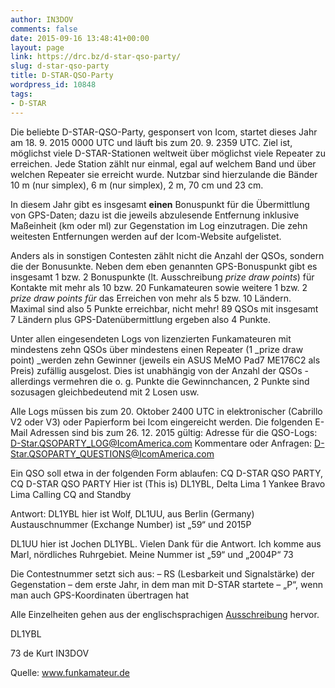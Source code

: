 ```yaml
---
author: IN3DOV
comments: false
date: 2015-09-16 13:48:41+00:00
layout: page
link: https://drc.bz/d-star-qso-party/
slug: d-star-qso-party
title: D-STAR-QSO-Party
wordpress_id: 10848
tags:
- D-STAR
---
```


Die beliebte D-STAR-QSO-Party, gesponsert von Icom, startet dieses Jahr am 18. 9. 2015 0000 UTC und läuft bis zum 20. 9. 2359 UTC. Ziel ist, möglichst viele D-STAR-Stationen weltweit über möglichst viele Repeater zu erreichen. Jede Station zählt nur einmal, egal auf welchem Band und über welchen Repeater sie erreicht wurde. Nutzbar sind hierzulande die Bänder 10 m (nur simplex), 6 m (nur simplex), 2 m, 70 cm und 23 cm.

In diesem Jahr gibt es insgesamt **einen** Bonuspunkt für die Übermittlung von GPS-Daten; dazu ist die jeweils abzulesende Entfernung inklusive Maßeinheit (km oder ml) zur Gegenstation im Log einzutragen. Die zehn weitesten Entfernungen werden auf der Icom-Website aufgelistet.

Anders als in sonstigen Contesten zählt nicht die Anzahl der QSOs, sondern die der Bonusunkte. Neben dem eben genannten GPS-Bonuspunkt gibt es insgesamt 1 bzw. 2 Bonuspunkte (lt. Ausschreibung _prize draw points_) für Kontakte mit mehr als 10 bzw. 20 Funkamateuren sowie weitere 1 bzw. 2 _prize draw points für_ das Erreichen von mehr als 5 bzw. 10 Ländern. Maximal sind also 5 Punkte erreichbar, nicht mehr! 89 QSOs mit insgesamt 7 Ländern plus GPS-Datenübermittlung ergeben also 4 Punkte.

Unter allen eingesendeten Logs von lizenzierten Funkamateuren mit mindestens zehn QSOs über mindestens einen Repeater (1 _prize draw point) _werden zehn Gewinner (jeweils ein ASUS MeMO Pad7 ME176C2 als Preis) zufällig ausgelost. Dies ist unabhängig von der Anzahl der QSOs - allerdings vermehren die o. g. Punkte die Gewinnchancen, 2 Punkte sind sozusagen gleichbedeutend mit 2 Losen usw.

Alle Logs müssen bis zum 20. Oktober 2400 UTC in elektronischer (Cabrillo V2 oder V3) oder Papierform bei Icom eingereicht werden. Die folgenden E-Mail Adressen sind bis zum 26. 12. 2015 gültig:
Adresse für die QSO-Logs: [D-Star.QSOPARTY_LOG@IcomAmerica.com](mailto:D-Star.QSOPARTY_LOG@IcomAmerica.com)
Kommentare oder Anfragen: [D-Star.QSOPARTY_QUESTIONS@IcomAmerica.com](mailto:D-Star.QSOPARTY_QUESTIONS@IcomAmerica.com)

Ein QSO soll etwa in der folgenden Form ablaufen:
CQ D-STAR QSO PARTY, CQ D-STAR QSO PARTY
Hier ist (This is) DL1YBL, Delta Lima 1 Yankee Bravo Lima Calling CQ and Standby

Antwort:
DL1YBL hier ist Wolf, DL1UU, aus Berlin (Germany)
Austauschnummer (Exchange Number) ist „59“ und 2015P

DL1UU hier ist Jochen DL1YBL. Vielen Dank für die Antwort. Ich komme aus Marl, nördliches Ruhrgebiet.
Meine Nummer ist „59“ und „2004P“
73

Die Contestnummer setzt sich aus:
– RS (Lesbarkeit und Signalstärke) der Gegenstation
– dem erste Jahr, in dem man mit D-STAR startete
– „P“, wenn man auch GPS-Koordinaten übertragen hat

Alle Einzelheiten gehen aus der englischsprachigen [Ausschreibung](http://www.icom.co.jp/world/dqp/) hervor.

DL1YBL

73 de Kurt IN3DOV

Quelle: www.funkamateur.de
